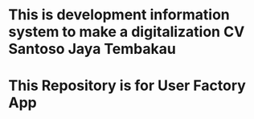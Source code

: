 # This is development information system to make a digitalization CV Santoso Jaya Tembakau 
# This Repository is for User Factory App